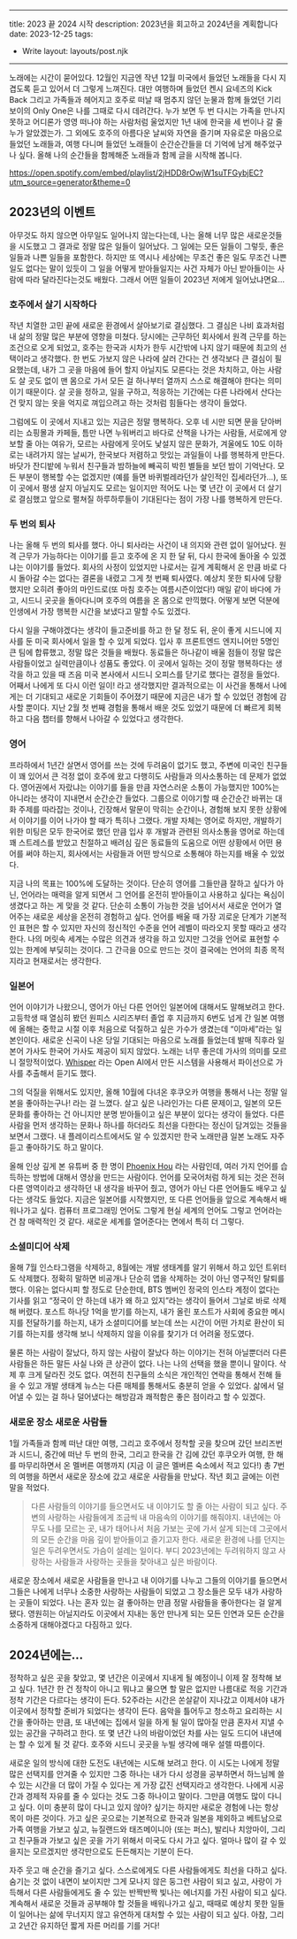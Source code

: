 ---
title: 2023 끝 2024 시작
description: 2023년을 회고하고 2024년을 계획합니다
date: 2023-12-25
tags:
  - Write
layout: layouts/post.njk
------

노래에는 시간이 묻어있다. 12월인 지금엔 작년 12월 미국에서 들었던 노래들을 다시 지겹도록 듣고 있어서 더 그렇게 느껴진다. 대만 여행하며 들었던 켄시 요네즈의 Kick Back 그리고 가족들과 헤어지고 호주로 떠날 때 멈추지 않던 눈물과 함께 들었던 기리보이의 Only One은 나를 그때로 다시 데려간다. 누가 보면 두 번 다시는 가족을 만나지 못하고 어디론가 영영 떠나야 하는 사람처럼 울었지만 1년 내에 한국을 세 번이나 갈 줄 누가 알았겠는가. 그 외에도 호주의 아름다운 날씨와 자연을 즐기며 자유로운 마음으로 들었던 노래들과, 여행 다니며 들었던 노래들이 순간순간들을 더 기억에 남게 해주었구나 싶다. 올해 나의 순간들을 함께해준 노래들과 함께 글을 시작해 봅니다.

https://open.spotify.com/embed/playlist/2jHDD8rOwjW1suTFGybjEC?utm_source=generator&theme=0

## 2023년의 이벤트

아무것도 하지 않으면 아무일도 일어나지 않는다는데, 나는 올해 너무 많은 새로운것들을 시도했고 그 결과로 정말 많은 일들이 일어났다. 그 일에는 모든 일들이 그렇듯, 좋은 일들과 나쁜 일들을 포함한다. 하지만 또 역시나 세상에는 무조건 좋은 일도 무조건 나쁜 일도 없다는 말이 있듯이 그 일을 어떻게 받아들일지는 사건 자체가 아닌 받아들이는 사람에 따라 달라진다는것도 배웠다. 그래서 어떤 일들이 2023년 저에게 일어났냐면요…

### 호주에서 살기 시작하다

작년 치열한 고민 끝에 새로운 환경에서 살아보기로 결심했다. 그 결심은 나비 효과처럼 내 삶의 정말 많은 부분에 영향을 미쳤다. 당시에는 근무하던 회사에서 원격 근무를 하는 조건으로 오게 되었고, 호주는 한국과 시차가 한두 시간밖에 나지 않기 때문에 최고의 선택이라고 생각했다. 한 번도 가보지 않은 나라에 살러 간다는 건 생각보다 큰 결심이 필요했는데, 내가 그 곳을 마음에 들어 할지 아닐지도 모른다는 것은 차치하고, 아는 사람도 살 곳도 없이 맨 몸으로 가서 모든 걸 하나부터 열까지 스스로 해결해야 한다는 의미이기 때문이다. 살 곳을 정하고, 일을 구하고, 적응하는 기간에는 다른 나라에서 산다는 건 맞지 않는 옷을 억지로 껴입으려고 하는 것처럼 힘들다는 생각이 들었다.

그럼에도 이 곳에서 지내고 있는 지금은 정말 행복하다. 오후 네 시만 되면 문을 닫아버리는 쇼핑몰과 카페들, 틈만 나면 누워버리고 바다로 산책을 나가는 사람들, 서로에게 양보할 줄 아는 여유가, 모르는 사람에게 웃어도 낯설지 않은 문화가, 겨울에도 10도 이하로는 내려가지 않는 날씨가, 한국보다 저렴하고 맛있는 과일들이 나를 행복하게 만든다. 바닷가 잔디밭에 누워서 친구들과 밤하늘에 빼곡히 박힌 별들을 보던 밤이 기억난다. 모든 부분이 행복할 수는 없겠지만 (예를 들면 바퀴벌레라던가 살인적인 집세라던가…), 또 이 곳에서 평생 살지 아닐지도 모르는 일이지만 적어도 나는 몇 년간 이 곳에서 더 살기로 결심했고 앞으로 펼쳐질 하루하루들이 기대된다는 점이 가장 나를 행복하게 만든다.

### 두 번의 퇴사

나는 올해 두 번의 퇴사를 했다. 아니 퇴사라는 사건이 내 의지와 관련 없이 일어났다. 원격 근무가 가능하다는 이야기를 듣고 호주에 온 지 한 달 뒤, 다시 한국에 돌아올 수 있겠냐는 이야기를 들었다. 회사의 사정이 있었지만 나로서는 길게 계획해서 온 만큼 바로 다시 돌아갈 수는 없다는 결론을 내렸고 그게 첫 번째 퇴사였다. 예상치 못한 퇴사에 당황했지만 오히려 좋아의 마인드로(또 마침 호주는 여름시즌이었다!) 매일 같이 바다에 가고, 시드니 곳곳을 돌아다니며 호주의 여름을 온 몸으로 만끽했다. 어떻게 보면 덕분에 인생에서 가장 행복한 시간을 보냈다고 말할 수도 있겠다.

다시 일을 구해야겠다는 생각이 들고준비를 하고 한 달 정도 뒤, 운이 좋게 시드니에 지사를 둔 미국 회사에서 일을 할 수 있게 되었다. 입사 후 프론트엔드 엔지니어만 5명인 큰 팀에 합류했고, 정말 많은 것들을 배웠다. 동료들은 하나같이 배울 점들이 정말 많은 사람들이었고 실력만큼이나 성품도 좋았다. 이 곳에서 일하는 것이 정말 행복하다는 생각을 하고 있을 때 즈음 미국 본사에서 시드니 오피스를 닫기로 했다는 결정을 들었다. 어째서 나에게 또 다시 이런 일이! 라고 생각했지만 결과적으로는 이 사건을 통해서 나에게는 더 기대되고 새로운 기회들이 주어졌기 때문에 지금은 내가 할 수 있었던 경험에 감사할 뿐이다. 지난 2월 첫 번째 경험을 통해서 배운 것도 있었기 때문에 더 빠르게 회복하고 다음 챕터를 향해서 나아갈 수 있었다고 생각한다.

### 영어

프라하에서 1년간 살면서 영어를 쓰는 것에 두려움이 없기도 했고, 주변에 미국인 친구들이 꽤 있어서 큰 걱정 없이 호주에 왔고 다행히도 사람들과 의사소통하는 데 문제가 없었다. 영어권에서 자랐냐는 이야기를 들을 만큼 자연스러운 소통이 가능했지만 100%는 아니라는 생각이 지내면서 순간순간 들었다. 그룹으로 이야기할 때 순간순간 바뀌는 대화 주제를 따라잡는 것이나, 긴장해서 말문이 막히는 순간이나, 경험해 보지 못한 상황에서 이야기를 이어 나가야 할 때가 특히나 그랬다. 개발 자체는 영어로 하지만, 개발하기 위한 미팅은 모두 한국어로 했던 만큼 입사 후 개발과 관련된 의사소통을 영어로 하는데 꽤 스트레스를 받았고 친절하고 배려심 깊은 동료들의 도움으로 어떤 상황에서 어떤 용어를 써야 하는지, 회사에서는 사람들과 어떤 방식으로 소통해야 하는지를 배울 수 있었다.

지금 나의 목표는 100%에 도달하는 것이다. 단순히 영어를 그들만큼 잘하고 싶다가 아닌, 언어라는 매력을 알게 되면서 그 언어를 온전히 받아들이고 사용하고 싶다는 욕심이 생겼다고 하는 게 맞을 것 같다. 단순히 소통이 가능한 것을 넘어서서 새로운 언어가 열어주는 새로운 세상을 온전히 경험하고 싶다. 언어를 배울 때 가장 괴로운 단계가 기본적인 표현은 할 수 있지만 자신의 정신적인 수준을 언어 레벨이 따라오지 못할 때라고 생각한다. 나의 머릿속 세계는 수많은 의견과 생각을 하고 있지만 그것을 언어로 표현할 수 있는 한계에 부딪히는 것이다. 그 간극을 0으로 만드는 것이 결국에는 언어의 최종 목적지라고 현재로서는 생각한다.

### 일본어

언어 이야기가 나왔으니, 영어가 아닌 다른 언어인 일본어에 대해서도 말해보려고 한다. 고등학생 때 열심히 봤던 원피스 시리즈부터 졸업 후 지금까지 6번도 넘게 간 일본 여행에 올해는 중학교 시절 이후 처음으로 덕질하고 싶은 가수가 생겼는데 “이마세”라는 일본인이다. 새로운 신곡이 나온 당일 기대되는 마음으로 노래를 들었는데 발매 직후라 일본어 가사도 한국어 가사도 제공이 되지 않았다. 노래는 너무 좋은데 가사의 의미를 모르니 절망적이었다. [Whisper](https://openai.com/research/whisper) 라는 Open AI에서 만든 시스템을 사용해서 파이선으로 가사를 추출해서 듣기도 했다.

그의 덕질을 위해서도 있지만, 올해 10월에 다녀온 후쿠오카 여행을 통해서 나는 정말 일본을 좋아하는구나! 라는 걸 느꼈다. 살고 싶은 나라인가는 다른 문제이고, 일본의 모든 문화를 좋아하는 건 아니지만 분명 받아들이고 싶은 부분이 있다는 생각이 들었다. 다른 사람을 먼저 생각하는 문화나 하나를 하더라도 최선을 다한다는 정신이 담겨있는 것들을 보면서 그랬다. 내 플레이리스트에서도 알 수 있겠지만 한국 노래만큼 일본 노래도 자주 듣고 좋아하기도 하고 말이다.

올해 인상 깊게 본 유튜버 중 한 명이 [Phoenix Hou](https://www.youtube.com/@phoenixhou4486) 라는 사람인데, 여러 가지 언어를 습득하는 방법에 대해서 영상을 만드는 사람이다. 언어를 모국어처럼 하게 되는 것은 전혀 다른 영역이라고 생각하던 내 생각을 바꾸어 줬고, 영어가 아닌 다른 언어들도 배우고 싶다는 생각도 들었다. 지금은 일본어를 시작했지만, 또 다른 언어들을 앞으로 계속해서 배워나가고 싶다. 컴퓨터 프로그래밍 언어도 그렇게 현실 세계의 언어도 그렇고 언어라는 건 참 매력적인 것 같다. 새로운 세계를 열어준다는 면에서 특히 더 그렇다.

### 소셜미디어 삭제

올해 7월 인스타그램을 삭제하고, 8월에는 개발 생태계를 알기 위해서 하고 있던 트위터도 삭제했다. 정확히 말하면 비공개나 단순히 앱을 삭제하는 것이 아닌 영구적인 탈퇴를 했다. 이유는 없다시피 할 정도로 단순한데, BTS 멤버인 정국의 인스타 계정이 없다는 기사를 읽고 “정국이 안 하는데 내가 왜 하고 있지”라는 생각이 들어서 그날로 바로 삭제해 버렸다. 포스트 하나당 1억을 받기를 하는지, 내가 올린 포스트가 사회에 중요한 메시지를 전달하기를 하는지, 내가 소셜미디어를 보는데 쓰는 시간이 어떤 가치로 환산이 되기를 하는지를 생각해 보니 삭제하지 않을 이유를 찾기가 더 어려울 정도였다.

물론 하는 사람이 잘났다, 하지 않는 사람이 잘났다 하는 이야기는 전혀 아닐뿐더러 다른 사람들은 하든 말든 사실 나와 큰 상관이 없다. 나는 나의 선택을 했을 뿐이니 말이다. 삭제 후 크게 달라진 것도 없다. 여전히 친구들의 소식은 개인적인 연락을 통해서 전해 들을 수 있고 개발 생태계 뉴스는 다른 매체를 통해서도 충분히 얻을 수 있었다. 삶에서 덜어낼 수 있는 걸 하나 덜어냈다는 해방감과 쾌적함은 좋은 점이라고 할 수 있겠다.

### 새로운 장소 새로운 사람들

1월 가족들과 함께 떠난 대만 여행, 그리고 호주에서 정착할 곳을 찾으며 갔던 브리즈번과 시드니, 중간에 떠난 두 번의 한국, 그리고 한국을 간 김에 갔던 후쿠오카 여행, 한 해를 마무리하면서 온 멜버른 여행까지 (지금 이 글은 멜버른 숙소에서 적고 있다!) 총 7번의 여행을 하면서 새로운 장소에 갔고 새로운 사람들을 만났다. 작년 회고 글에는 이런 말을 적었다.

> 다른 사람들의 이야기를 들으면서도 내 이야기도 할 줄 아는 사람이 되고 싶다. 주변의 사랑하는 사람들에게 조금씩 내 마음속의 이야기를 해줘야지. 내년에는 아무도 나를 모르는 곳, 내가 태어나서 처음 가보는 곳에 가서 살게 되는데 그곳에서의 모든 순간을 마음 깊이 받아들이고 즐기고자 한다. 새로운 환경에 나를 던지는 일은 두려우면서도 가슴이 설레는 일이다. 부디 2023년에는 두려워하지 않고 사랑하는 사람들과 사랑하는 곳들을 찾아내고 싶은 바람이다.

새로운 장소에서 새로운 사람들을 만나고 내 이야기를 나누고 그들의 이야기를 들으면서 그들은 나에게 너무나 소중한 사랑하는 사람들이 되었고 그 장소들은 모두 내가 사랑하는 곳들이 되었다. 나는 혼자 있는 걸 좋아하는 만큼 정말 사람들을 좋아한다는 걸 알게 됐다. 영원히는 아닐지라도 이곳에서 지내는 동안 만나게 되는 모든 인연과 모든 순간을 소중하게 대해야겠다고 다짐하고 있다.

## 2024년에는…

정착하고 싶은 곳을 찾았고, 몇 년간은 이곳에서 지내게 될 예정이니 이제 잘 정착해 보고 싶다. 1년간 한 건 정착이 아니고 뭐냐고 물으면 할 말은 없지만 나름대로 적응 기간과 정착 기간은 다르다는 생각이 든다. 52주라는 시간은 쏜살같이 지나갔고 이제서야 내가 이곳에서 정착할 준비가 되었다는 생각이 든다. 음악을 틀어두고 청소하고 요리하는 시간을 좋아하는 만큼, 또 내년에는 집에서 일을 하게 될 일이 많아질 만큼 혼자서 지낼 수 있는 공간을 구하려고 한다. 또 몇 년간 나의 바람이었던 차를 사는 일도 드디어 내년에는 할 수 있게 될 것 같다. 호주와 시드니 곳곳을 누빌 생각에 매우 설렐 따름이다.

새로운 일의 방식에 대한 도전도 내년에는 시도해 보려고 한다. 이 시도는 나에게 정말 많은 선택지를 안겨줄 수 있지만 그중 하나는 내가 다시 성경을 공부하면서 하느님께 쓸 수 있는 시간을 더 많이 가질 수 있다는 게 가장 값진 선택지라고 생각한다. 나에게 시공간과 경제적 자유를 줄 수 있다는 것도 그중 하나이고 말이다. 그만큼 여행도 많이 다니고 싶다. 이미 충분히 많이 다니고 있지 않아? 싶기는 하지만 새로운 경험에 나는 항상 목이 마른 것이다. 가고 싶은 곳으로는 기본적으로 한국과 일본을 제외하고 베트남으로 가족 여행을 가보고 싶고, 뉴질랜드와 태즈메이니아 (또는 퍼스), 발리나 치앙마이, 그리고 친구들과 가보고 싶은 곳을 가기 위해서 미국도 다시 가고 싶다. 얼마나 많이 갈 수 있을지는 모르겠지만 생각만으로도 든든해지는 기분이 든다.

자주 웃고 매 순간을 즐기고 싶다. 스스로에게도 다른 사람들에게도 최선을 다하고 싶다. 숨기는 것 없이 내면이 보이지만 그게 모나지 않은 둥그런 사람이 되고 싶고, 사랑이 가득해서 다른 사람들에게도 줄 수 있는 반짝반짝 빛나는 에너지를 가진 사람이 되고 싶다. 계속해서 새로운 것들과 공부해야 할 것들을 배워나가고 싶고, 때때로 예상치 못한 일들이 일어나는 삶에 무너지지 않고 유연하게 대처할 수 있는 사람이 되고 싶다. 아참, 그리고 2년간 유지하던 짧게 자른 머리를 기를 거다!
